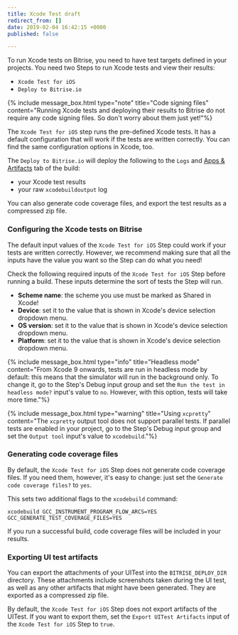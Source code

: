 ```yaml
---
title: Xcode Test draft
redirect_from: []
date: 2019-02-04 16:42:15 +0000
published: false

---
```

To run Xcode tests on Bitrise, you need to have test targets defined in your projects. You need two Steps to run Xcode tests and view their results:

* `Xcode Test for iOS`
* `Deploy to Bitrise.io`

{% include message_box.html type="note" title="Code signing files" content="Running Xcode tests and deploying their results to Bitrise do not require any code signing files. So don't worry about them just yet!"%}

The `Xcode Test for iOS` step runs the pre-defined Xcode tests. It has a default configuration that will work if the tests are written correctly. You can find the same configuration options in Xcode, too.

The `Deploy to Bitrise.io` will deploy the following to the `Logs` and [Apps & Artifacts](/builds/build-artifacts-online/) tab of the build:

* your Xcode test results
* your raw `xcodebuildoutput` log

You can also generate code coverage files, and export the test results as a compressed zip file.

### Configuring the Xcode tests on Bitrise

The default input values of the `Xcode Test for iOS` Step could work if your tests are written correctly. However, we recommend making sure that all the inputs have the value you want so the Step can do what you need!

Check the following required inputs of the `Xcode Test for iOS` Step before running a build. These inputs determine the sort of tests the Step will run.

* **Scheme name**: the scheme you use must be marked as Shared in Xcode!
* **Device**: set it to the value that is shown in Xcode's device selection dropdown menu.
* **OS version**: set it to the value that is shown in Xcode's device selection dropdown menu.
* **Platform**: set it to the value that is shown in Xcode's device selection dropdown menu.

{% include message_box.html type="info" title="Headless mode" content="From Xcode 9 onwards, tests are run in headless mode by default: this means that the simulator will run in the background only. To change it, go to the Step's Debug input group and set the `Run the test in headless mode?` input's value to `no`. However, with this option, tests will take more time."%} 

{% include message_box.html type="warning" title="Using `xcpretty`" content="The `xcpretty` output tool does not support parallel tests. If parallel tests are enabled in your project, go to the Step's Debug input group and set the `Output tool` input's value to `xcodebuild`."%} 

### Generating code coverage files

By default, the `Xcode Test for iOS` Step does not generate code coverage files. If you need them, however, it's easy to change: just set the `Generate code coverage files?` to `yes`.

This sets two additional flags to the `xcodebuild` command:

    xcodebuild GCC_INSTRUMENT_PROGRAM_FLOW_ARCS=YES GCC_GENERATE_TEST_COVERAGE_FILES=YES

If you run a successful build, code coverage files will be included in your results.

### Exporting UI test artifacts

You can export the attachments of your UITest into the `BITRISE_DEPLOY_DIR` directory. These attachments include screenshots taken during the UI test, as well as any other artifacts that might have been generated. They are exported as a compressed zip file.

By default, the `Xcode Test for iOS` Step does not export artifacts of the UITest. If you want to export them, set the `Export UITest Artifacts` input of the `Xcode Test for iOS` Step to `true`.